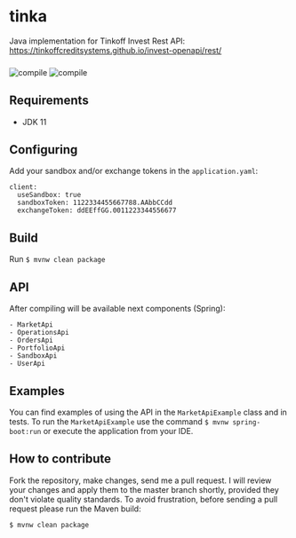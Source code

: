 # tinka
Java implementation for Tinkoff Invest Rest API: https://tinkoffcreditsystems.github.io/invest-openapi/rest/

###

![compile](https://github.com/0x100/tinka/workflows/compile/badge.svg?branch=master)
![compile](https://img.shields.io/github/last-commit/0x100/tinka)

## Requirements

- JDK 11

## Configuring
Add your sandbox and/or exchange tokens in the `application.yaml`:

```
client:
  useSandbox: true
  sandboxToken: 1122334455667788.AAbbCCdd
  exchangeToken: ddEEffGG.0011223344556677
```

## Build
Run `$ mvnw clean package`

## API
After compiling will be available next components (Spring):
```
- MarketApi
- OperationsApi
- OrdersApi
- PortfolioApi
- SandboxApi
- UserApi
```

## Examples
You can find examples of using the API in the `MarketApiExample` class and in tests.
To run the `MarketApiExample` use the command `$ mvnw spring-boot:run` or execute the application from your IDE.

## How to contribute
Fork the repository, make changes, send me a pull request. I will review your changes and apply them to the master branch shortly, 
provided they don't violate quality standards. 
To avoid frustration, before sending a pull request please run the Maven build:
```
$ mvnw clean package
```